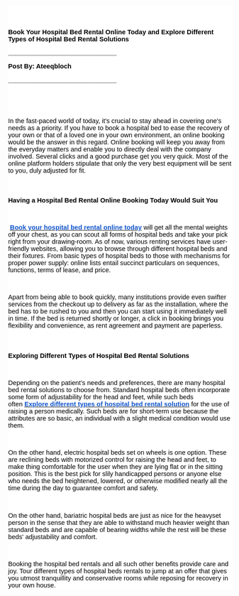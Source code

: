 <div style='text-align: start;color: rgb(0, 0, 0);font-size: medium;font-family: ";'>
    <div aria-labelledby="docs-ml-promotion-aria-label" style="font-family: Arial, Helvetica, sans-serif;">
        <div aria-labelledby="docs-ml-promotion-aria-label" style="font-family: Arial, Helvetica, sans-serif;">
            <div style='text-align: start;color: rgb(0, 0, 0);font-size: medium;font-family: ";'>
                <div aria-labelledby="docs-ml-promotion-aria-label" style="font-family: Arial, Helvetica, sans-serif;">
                    <div aria-labelledby="docs-ml-promotion-aria-label" style="font-family: Arial, Helvetica, sans-serif;">
                        <div style="color: rgb(255, 255, 255);background-color: rgb(255, 255, 255);">
                            <div aria-labelledby="docs-ml-promotion-aria-label" style="font-family: Arial, Helvetica, sans-serif;">
                                <div style='text-align: start;color: rgb(0, 0, 0);font-size: medium;font-family: ";'>
                                    <div aria-labelledby="docs-ml-promotion-aria-label" style="font-family: Arial, Helvetica, sans-serif;">
                                        <div aria-labelledby="docs-ml-promotion-aria-label" style="font-family: Arial, Helvetica, sans-serif;">
                                            <div aria-labelledby="docs-ml-promotion-aria-label" style="font-family: Arial, Helvetica, sans-serif;">
                                                <div aria-labelledby="docs-ml-promotion-aria-label" style="font-family: Arial, Helvetica, sans-serif;">
                                                    <div aria-labelledby="docs-ml-promotion-aria-label" style="font-family: Arial, Helvetica, sans-serif;">
                                                        <div aria-labelledby="docs-ml-promotion-aria-label" style="font-family: Arial, Helvetica, sans-serif;">
                                                            <div aria-labelledby="docs-ml-promotion-aria-label" style="font-family: Arial, Helvetica, sans-serif;">
                                                                <div style='font-family: "border-bottom: 1px solid rgb(203, 203, 203);'><span tabindex="0">
                                                                        <div style="text-align: left;">
                                                                            <div style='text-align: start;color: rgb(0, 0, 0);font-size: medium;font-family: ";'>
                                                                                <div aria-labelledby="docs-ml-promotion-aria-label" style="font-family: Arial, Helvetica, sans-serif;">
                                                                                    <div aria-labelledby="docs-ml-promotion-aria-label" style="font-family: Arial, Helvetica, sans-serif;">
                                                                                        <div aria-labelledby="docs-ml-promotion-aria-label" style="font-family: Arial, Helvetica, sans-serif;">
                                                                                            <div style="color: rgba(0, 0, 0, 0.87);font-size: 16px;"><br></div>
                                                                                        </div>
                                                                                        <div style='font-family: "border-bottom: 1px solid rgb(203, 203, 203);'><span tabindex="0">
                                                                                                <div>
                                                                                                    <div style="text-align: left;">
                                                                                                        <div><br></div>
                                                                                                    </div>
                                                                                                </div>
                                                                                            </span></div>
                                                                                        <div>
                                                                                            <div>
                                                                                                <div>
                                                                                                    <div style="color: rgb(255, 255, 255);background-color: rgb(255, 255, 255);">
                                                                                                        <p style="text-align: left;color: rgb(0, 0, 0);font-size: 11pt;font-family: Arial;"><strong><span style="color: rgb(0, 0, 0);font-size: 11pt;font-family: Arial;">Book Your Hospital Bed Rental Online Today and Explore Different Types of Hospital Bed Rental Solutions</span></strong></p>
                                                                                                        <p style="text-align: left;color: rgb(0, 0, 0);font-size: 11pt;font-family: Arial;"><strong><span style="color: rgb(0, 0, 0);font-size: 11pt;font-family: Arial;">______________________________</span></strong></p>
                                                                                                        <p style="text-align: left;color: rgb(0, 0, 0);font-size: 11pt;font-family: Arial;"><strong><span style="color: rgb(0, 0, 0);font-size: 11pt;font-family: Arial;">Post By: Ateeqbloch&nbsp;</span></strong></p>
                                                                                                        <p style="text-align: left;color: rgb(0, 0, 0);font-size: 11pt;font-family: Arial;"><strong><span style="color: rgb(0, 0, 0);font-size: 11pt;font-family: Arial;">______________________________</span></strong></p>
                                                                                                        <p style="text-align: left;color: rgb(0, 0, 0);font-size: 11pt;font-family: Arial;"><br></p>
                                                                                                        <p style="text-align: left;color: rgb(0, 0, 0);font-size: 11pt;font-family: Arial;"><br></p>
                                                                                                        <p style="text-align: left;color: rgb(0, 0, 0);font-size: 11pt;font-family: Arial;"><span style="color: rgb(0, 0, 0);font-size: 11pt;font-family: Arial;">In the fast-paced world of today, it&apos;s crucial to stay ahead in covering one&apos;s needs as a priority. If you have to book a hospital bed to ease the recovery of your own or that of a loved one in your own environment, an online booking would be the answer in this regard. Online booking will keep you away from the everyday matters and enable you to directly deal with the company involved. Several clicks and a good purchase get you very quick. Most of the online platform holders stipulate that only the very best equipment will be sent to you, duly adjusted for fit.</span></p>
                                                                                                        <p style="text-align: left;color: rgb(0, 0, 0);font-size: 11pt;font-family: Arial;"><br></p>
                                                                                                        <h2 style="text-align: left;color: rgb(0, 0, 0);font-size: 11pt;font-family: Arial;"><strong><span style="color: rgb(0, 0, 0);font-size: 11pt;font-family: Arial;">Having a Hospital Bed Rental Online Booking Today Would Suit You</span></strong></h2>
                                                                                                        <p style="text-align: left;color: rgb(0, 0, 0);font-size: 11pt;font-family: Arial;"><br></p>
                                                                                                        <p style="text-align: left;color: rgb(0, 0, 0);font-size: 11pt;font-family: Arial;">&nbsp;<a href="https://promedequipmentoakville.ca/hospital-bed-rental-oakville/" target="_blank" rel="noopener noreferrer"><strong><u><span style="color: rgb(17, 85, 204);">Book your hospital bed rental online today</span></u></strong></a> <span style="color: rgb(0, 0, 0);font-size: 11pt;font-family: Arial;">will get all the mental weights off your chest, as you can scout all forms of hospital beds and take your pick right from your drawing-room. As of now, various renting services have user-friendly websites, allowing you to browse through different hospital beds and their fixtures. From basic types of hospital beds to those with mechanisms for proper power supply: online lists entail succinct particulars on sequences, functions, terms of lease, and price.</span></p>
                                                                                                        <p style="text-align: left;color: rgb(0, 0, 0);font-size: 11pt;font-family: Arial;"><br></p>
                                                                                                        <p style="text-align: left;color: rgb(0, 0, 0);font-size: 11pt;font-family: Arial;"><span style="color: rgb(0, 0, 0);font-size: 11pt;font-family: Arial;">Apart from being able to book quickly, many institutions provide even swifter services from the checkout up to delivery as far as the installation, where the bed has to be rushed to you and then you can start using it immediately well in time. If the bed is returned shortly or longer, a click in booking brings you flexibility and convenience, as rent agreement and payment are paperless.</span></p>
                                                                                                        <p style="text-align: left;color: rgb(0, 0, 0);font-size: 11pt;font-family: Arial;"><br></p>
                                                                                                        <h2 style="text-align: left;color: rgb(0, 0, 0);font-size: 11pt;font-family: Arial;"><strong><span style="color: rgb(0, 0, 0);font-size: 11pt;font-family: Arial;">Exploring Different Types of Hospital Bed Rental Solutions</span></strong></h2>
                                                                                                        <p style="text-align: left;color: rgb(0, 0, 0);font-size: 11pt;font-family: Arial;"><br></p>
                                                                                                        <p style="text-align: left;color: rgb(0, 0, 0);font-size: 11pt;font-family: Arial;">Depending on the patient&rsquo;s needs and preferences, there are many hospital bed rental solutions to choose from. Standard hospital beds often incorporate some form of adjustability for the head and feet, while such beds often&nbsp;<a href="https://promedequipmentoakville.ca/hospital-bed-rental-milton/" target="_blank" rel="noopener noreferrer"><strong><u><span style="color: rgb(17, 85, 204);">Explore different types of hospital bed rental solution</span></u></strong></a><span style="color: rgb(0, 0, 0);font-size: 11pt;font-family: Arial;">&nbsp;for the use of raising a person medically. Such beds are for short-term use because the attributes are so basic, an individual with a slight medical condition would use them.</span></p>
                                                                                                        <p style="text-align: left;color: rgb(0, 0, 0);font-size: 11pt;font-family: Arial;"><br></p>
                                                                                                        <p style="text-align: left;color: rgb(0, 0, 0);font-size: 11pt;font-family: Arial;"><span style="color: rgb(0, 0, 0);font-size: 11pt;font-family: Arial;">On the other hand, electric hospital beds set on wheels is one option. These are reclining beds with motorized control for raising the head and feet, to make thing comfortable for the user when they are lying flat or in the sitting position. This is the best pick for slily handicapped persons or anyone else who needs the bed heightened, lowered, or otherwise modified nearly all the time during the day to guarantee comfort and safety.</span></p>
                                                                                                        <p style="text-align: left;color: rgb(0, 0, 0);font-size: 11pt;font-family: Arial;"><br></p>
                                                                                                        <p style="text-align: left;color: rgb(0, 0, 0);font-size: 11pt;font-family: Arial;"><span style="color: rgb(0, 0, 0);font-size: 11pt;font-family: Arial;">On the other hand, bariatric hospital beds are just as nice for the heavyset person in the sense that they are able to withstand much heavier weight than standard beds and are capable of bearing widths while the rest will be these beds&apos; adjustability and comfort.</span></p>
                                                                                                        <p style="text-align: left;color: rgb(0, 0, 0);font-size: 11pt;font-family: Arial;"><br></p>
                                                                                                        <p style="text-align: left;color: rgb(0, 0, 0);font-size: 11pt;font-family: Arial;"><span style="color: rgb(0, 0, 0);font-size: 11pt;font-family: Arial;">Booking the hospital bed rentals and all such other benefits provide care and joy. Tour different types of hospital beds rentals to jump at an offer that gives you utmost tranquillity and conservative rooms while reposing for recovery in your own house.</span></p>
                                                                                                    </div>
                                                                                                </div>
                                                                                            </div>
                                                                                        </div>
                                                                                    </div>
                                                                                </div>
                                                                            </div>
                                                                        </div>
                                                                    </span></div>
                                                            </div>
                                                        </div>
                                                    </div>
                                                </div>
                                            </div>
                                        </div>
                                    </div>
                                </div>
                            </div>
                        </div>
                    </div>
                </div>
            </div>
        </div>
    </div>
</div>
